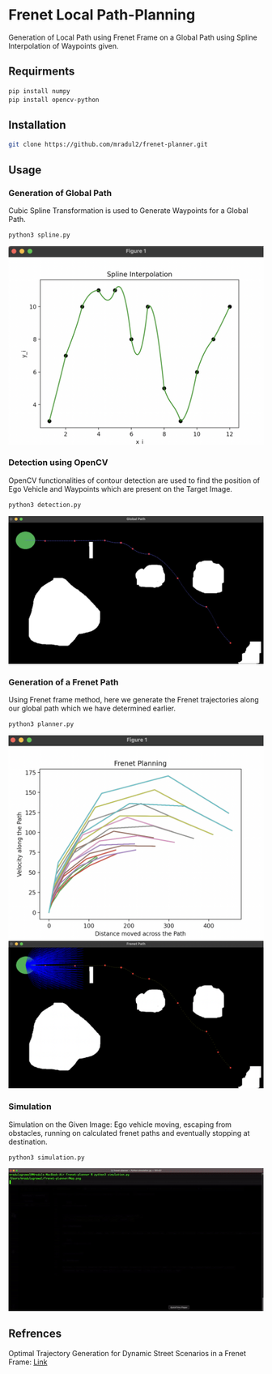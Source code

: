 # Frenet Local Path-Planning

Generation of Local Path using Frenet Frame on a Global Path using Spline Interpolation of Waypoints given.

## Requirments

```bash
pip install numpy
pip install opencv-python
```

## Installation

```bash
git clone https://github.com/mradul2/frenet-planner.git
```

## Usage

### Generation of Global Path

Cubic Spline Transformation is used to Generate Waypoints for a Global Path.

```bash
python3 spline.py
```

<img src="assets/spline.png" alt="spline" width="600"/>

### Detection using OpenCV

OpenCV functionalities of contour detection are used to find the position of Ego Vehicle and Waypoints which are present on the Target Image.

```bash
python3 detection.py
```

<img src="assets/detection.png" alt="detection" width="600"/>

### Generation of a Frenet Path

Using Frenet frame method, here we generate the Frenet trajectories along our global path which we have determined earlier.

```bash
python3 planner.py
```

<img src="assets/planning.png" alt="planning" width="600"/>
<img src="assets/frenet.png" alt="frenet" width="600"/>

### Simulation

Simulation on the Given Image: Ego vehicle moving, escaping from obstacles, running on calculated frenet paths and eventually stopping at destination.

```bash
python3 simulation.py
```

![Simulation](assets/sim.gif)

## Refrences

Optimal Trajectory Generation for Dynamic Street Scenarios in a Frenet Frame: [Link](https://www.researchgate.net/publication/224156269_Optimal_Trajectory_Generation_for_Dynamic_Street_Scenarios_in_a_Frenet_Frame)
